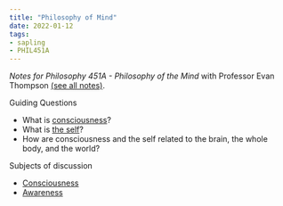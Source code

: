 ```yaml
---
title: "Philosophy of Mind"
date: 2022-01-12
tags:
- sapling
- PHIL451A
---
```


*Notes for Philosophy 451A - Philosophy of the Mind* with Professor Evan Thompson [(see all notes)](/tags/PHIL451A).

Guiding Questions
- What is [consciousness](thoughts/consciousness.md)?  
- What is [the self](thoughts/the%20Self.md)?  
- How are consciousness and the self related to the brain, the whole body, and the world?

Subjects of discussion
- [Consciousness](thoughts/consciousness.md)
- [Awareness](thoughts/awareness.md)